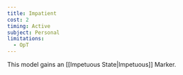 ```yaml
---
title: Impatient
cost: 2
timing: Active
subject: Personal
limitations:
  - OpT
---
```

This model gains an [[Impetuous State|Impetuous]] Marker.